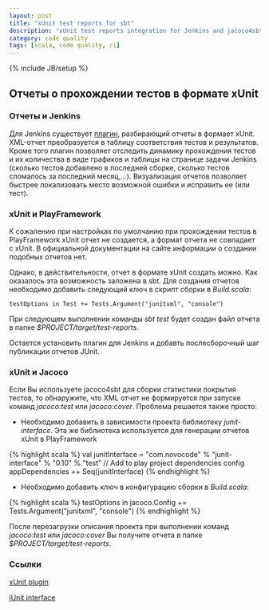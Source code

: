 ```yaml
---
layout: post
title: "xUnit test reports for sbt"
description: "xUnit test reports integration for Jenkins and jacoco4sbt."
category: code quality
tags: [scala, code quality, ci]
---
```

{% include JB/setup %}

## Отчеты о прохождении тестов в формате xUnit

### Отчеты и Jenkins

Для Jenkins существует [плагин](https://wiki.jenkins-ci.org/display/JENKINS/xUnit+Plugin), разбирающий отчеты в формает xUnit. XML-отчет преобразуется в таблицу соответствия тестов и результатов.
Кроме того плагин позволяет отследить динамику прохождения тестов и их количества в виде графиков и таблицы на странице задачи Jenkins (сколько тестов добавлено в последней сборке, сколько тестов сломалось за последний месяц,...).
Визуализация отчетов позволяет быстрее локализовать место возможной ошибки и исправить ее (или тест).

### xUnit и PlayFramework

К сожалению при настройках по умолчанию при прохождении тестов в PlayFramework xUnit отчет не создается, а формат отчета не совпадает с xUnit. В официальной документации на сайте информации о создании подобных отчетов нет.

Однако, в действительности, отчет в формате xUnit создать можно. Как оказалось эта возможность заложена в sbt.
Для создания отчетов необходимо добавить следующий ключ в скрипт сборки в _Build.scala_:

    testOptions in Test += Tests.Argument("junitxml", "console")

При следующем выполнении команды _sbt test_ будет создан файл отчета в папке _$PROJECT/target/test-reports_.

Остается установить плагин для Jenkins и добавть послесборочный шаг публикации отчетов JUnit.

### xUnit и Jacoco

Если Вы используете jacoco4sbt для сборки статистики покрытия тестов, то обнаружите, что XML отчет не формируется при запуске команд _jacoco:test_ или _jacoco:cover_.
Проблема решается также просто:

* Необходимо добавить в зависимости проекта библиотеку _junit-interface_. Эта же библиотека используется для генерации отчетов xUnit в PlayFramework

{% highlight scala %}
    val junitInterface = "com.novocode" % "junit-interface" % "0.10" % "test"
    // Add to play project dependencies config
    appDependencies ++ Seq(junitInterface)
{% endhighlight %}

* Необходимо добавить ключ в конфигурацию сборки в _Build.scala_:

{% highlight scala %}
    testOptions in jacoco.Config += Tests.Argument("junitxml", "console")
{% endhighlight %}

После перезагрузки описания проекта при выполнении команд _jacoco:test_ или _jacoco:cover_ Вы получите отчета в папке _$PROJECT/target/test-reports_.

### Ссылки

[xUnit plugin](https://wiki.jenkins-ci.org/display/JENKINS/xUnit+Plugin)

[jUnit interface](https://github.com/sbt/junit-interface)
